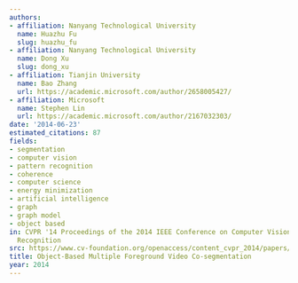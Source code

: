 ```yaml
---
authors:
- affiliation: Nanyang Technological University
  name: Huazhu Fu
  slug: huazhu_fu
- affiliation: Nanyang Technological University
  name: Dong Xu
  slug: dong_xu
- affiliation: Tianjin University
  name: Bao Zhang
  url: https://academic.microsoft.com/author/2658005427/
- affiliation: Microsoft
  name: Stephen Lin
  url: https://academic.microsoft.com/author/2167032303/
date: '2014-06-23'
estimated_citations: 87
fields:
- segmentation
- computer vision
- pattern recognition
- coherence
- computer science
- energy minimization
- artificial intelligence
- graph
- graph model
- object based
in: CVPR '14 Proceedings of the 2014 IEEE Conference on Computer Vision and Pattern
  Recognition
src: https://www.cv-foundation.org/openaccess/content_cvpr_2014/papers/Fu_Object-based_Multiple_Foreground_2014_CVPR_paper.pdf
title: Object-Based Multiple Foreground Video Co-segmentation
year: 2014
---
```

